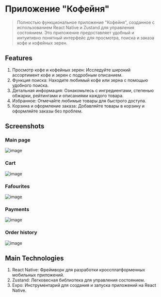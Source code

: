 # Приложение "Кофейня"

> Полностью функциональное приложение "Кофейня", созданное с использованием React Native и Zustand для управления состоянием. Это приложение предоставляет удобный и интуитивно понятный интерфейс для просмотра, поиска и заказа кофе и кофейных зерен.

## Features
1. Просмотр кофе и кофейных зерен: Исследуйте широкий ассортимент кофе и зерен с подробным описанием.
2. Функция поиска: Находите любимый кофе или зерна с помощью удобного поиска.
3. Детальная информация: Ознакомьтесь с ингредиентами, степенью обжарки, рейтингами и описаниями каждого товара.
4. Избранное: Отмечайте любимые товары для быстрого доступа.
5. Корзина и оформление заказа: Добавляйте товары в корзину и оформляйте заказы без проблем.

## Screenshots

### Main page

![image](https://github.com/user-attachments/assets/b5bd0d90-5e98-45d4-a545-3de038591569)

### Cart

![image](https://github.com/user-attachments/assets/98074a69-43a5-4e71-b72c-f68a02a7d64c)

### Fafourites

![image](https://github.com/user-attachments/assets/9d52176f-b470-4ea4-b1d8-f0933d9ef0d9)

### Payments

![image](https://github.com/user-attachments/assets/b825d8ca-d166-45ec-a947-c6a66918b4a0)

### Order history

![image](https://github.com/user-attachments/assets/8152adcc-8e41-48e3-a9f4-97e2fa5a46b0)


## Main Technologies

1. React Native: Фреймворк для разработки кроссплатформенных мобильных приложений.
2. Zustand: Легковесная библиотека для управления состоянием.
3. Expo: Инструментарий для создания и запуска приложений на React Native.
